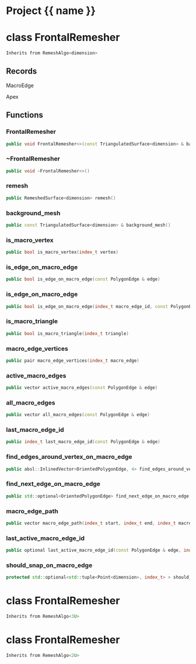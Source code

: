 <script setup>
import {useRoute} from 'vitepress'
const {path} = useRoute()
const tokens = path.split('/')
const words = tokens[2].split('-');
for (let i = 0; i < words.length; i++) {
    words[i] = words[i].charAt(0).toUpperCase() + words[i].slice(1);
    words[i] = words[i].replace('geode', 'Geode')
}
const name = words.join('-');
</script>
# Project {{ name }}

# class FrontalRemesher


```cpp
Inherits from RemeshAlgo<dimension>
```



## Records

MacroEdge

Apex



## Functions

### FrontalRemesher

```cpp
public void FrontalRemesher<>(const TriangulatedSurface<dimension> & background_mesh, TriangulatedSurfaceBuilder<dimension> & background_builder, TriangulatedSurfaceEpsilonModifier<dimension> & background_modifier, const Metric<dimension> & metric, Span lock_vertices)
```


### ~FrontalRemesher

```cpp
public void ~FrontalRemesher<>()
```


### remesh

```cpp
public RemeshedSurface<dimension> remesh()
```


### background_mesh

```cpp
public const TriangulatedSurface<dimension> & background_mesh()
```


### is_macro_vertex

```cpp
public bool is_macro_vertex(index_t vertex)
```


### is_edge_on_macro_edge

```cpp
public bool is_edge_on_macro_edge(const PolygonEdge & edge)
```


### is_edge_on_macro_edge

```cpp
public bool is_edge_on_macro_edge(index_t macro_edge_id, const PolygonEdge & edge)
```


### is_macro_triangle

```cpp
public bool is_macro_triangle(index_t triangle)
```


### macro_edge_vertices

```cpp
public pair macro_edge_vertices(index_t macro_edge)
```


### active_macro_edges

```cpp
public vector active_macro_edges(const PolygonEdge & edge)
```


### all_macro_edges

```cpp
public vector all_macro_edges(const PolygonEdge & edge)
```


### last_macro_edge_id

```cpp
public index_t last_macro_edge_id(const PolygonEdge & edge)
```


### find_edges_around_vertex_on_macro_edge

```cpp
public absl::InlinedVector<OrientedPolygonEdge, 4> find_edges_around_vertex_on_macro_edge(index_t macro_edge_id, index_t vertex)
```


### find_next_edge_on_macro_edge

```cpp
public std::optional<OrientedPolygonEdge> find_next_edge_on_macro_edge(const OrientedPolygonEdge & edge, index_t macro_edge_id)
```


### macro_edge_path

```cpp
public vector macro_edge_path(index_t start, index_t end, index_t macro_edge_id)
```


### last_active_macro_edge_id

```cpp
public optional last_active_macro_edge_id(const PolygonEdge & edge, index_t me)
```


### should_snap_on_macro_edge

```cpp
protected std::optional<std::tuple<Point<dimension>, index_t> > should_snap_on_macro_edge(index_t triangle_id, const Point<dimension> & point)
```




# class FrontalRemesher


```cpp
Inherits from RemeshAlgo<3U>
```



# class FrontalRemesher


```cpp
Inherits from RemeshAlgo<2U>
```



